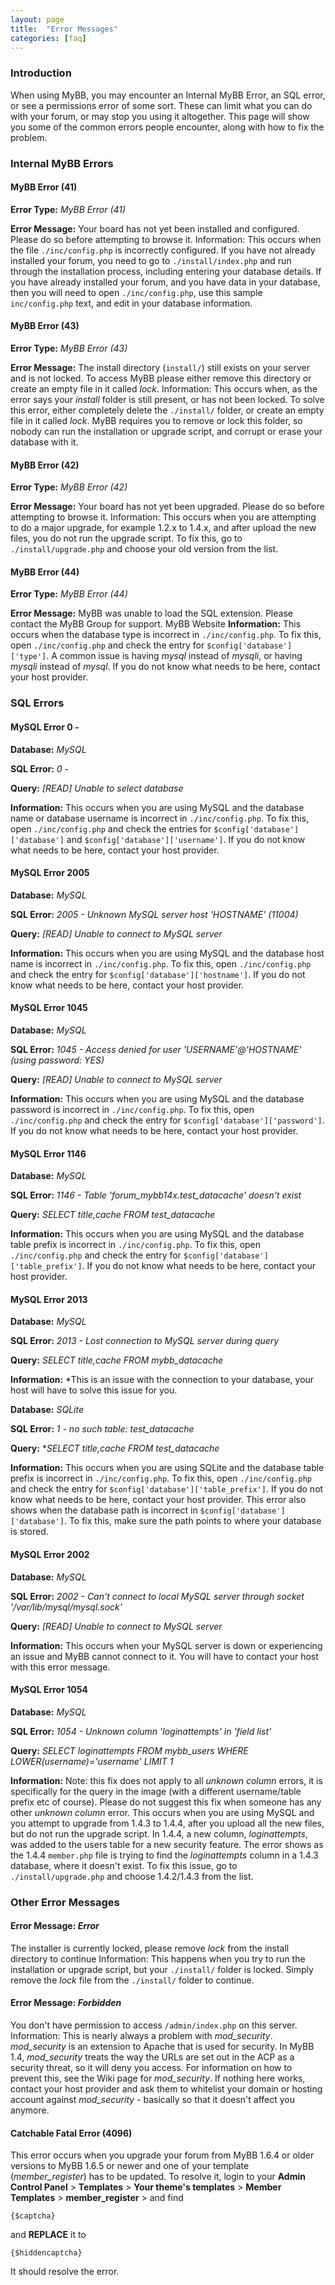 ```yaml
---
layout: page
title:  "Error Messages"
categories: [faq]
---
```


### Introduction

When using MyBB, you may encounter an Internal MyBB Error, an SQL error, or see a permissions error of some sort. These can limit what you can do with your forum, or may stop you using it altogether. This page will show you some of the common errors people encounter, along with how to fix the problem.

### Internal MyBB Errors

#### MyBB Error (41)

**Error Type:** *MyBB Error (41)*

**Error Message:** Your board has not yet been installed and configured. Please do so before attempting to browse it.
Information: This occurs when the file `./inc/config.php` is incorrectly configured. If you have not already installed your forum, you need to go to `./install/index.php` and run through the installation process, including entering your database details. If you have already installed your forum, and you have data in your database, then you will need to open `./inc/config.php`, use this sample `inc/config.php` text, and edit in your database information.

#### MyBB Error (43)

**Error Type:** *MyBB Error (43)*

**Error Message:** The install directory (`install/`) still exists on your server and is not locked. To access MyBB please either remove this directory or create an empty file in it called *lock*.
Information: This occurs when, as the error says your *install* folder is still present, or has not been locked. To solve this error, either completely delete the `./install/` folder, or create an empty file in it called *lock*. MyBB requires you to remove or lock this folder, so nobody can run the installation or upgrade script, and corrupt or erase your database with it.

#### MyBB Error (42)

**Error Type:** *MyBB Error (42)*

**Error Message:** Your board has not yet been upgraded. Please do so before attempting to browse it.
Information: This occurs when you are attempting to do a major upgrade, for example 1.2.x to 1.4.x, and after upload the new files, you do not run the upgrade script. To fix this, go to `./install/upgrade.php` and choose your old version from the list.

#### MyBB Error (44)

**Error Type:** *MyBB Error (44)*

**Error Message:** MyBB was unable to load the SQL extension. Please contact the MyBB Group for support. MyBB Website
**Information:** This occurs when the database type is incorrect in `./inc/config.php`. To fix this, open `./inc/config.php` and check the entry for `$config['database']['type']`. A common issue is having *mysql* instead of *mysqli*, or having *mysqli* instead of *mysql*. If you do not know what needs to be here, contact your host provider.

### SQL Errors

#### MySQL Error 0 -

**Database:** *MySQL*

**SQL Error:** *0 -*

**Query:** *[READ] Unable to select database*

**Information:** This occurs when you are using MySQL and the database name or database username is incorrect in `./inc/config.php`. To fix this, open `./inc/config.php` and check the entries for `$config['database']['database']` and `$config['database']['username']`. If you do not know what needs to be here, contact your host provider.

#### MySQL Error 2005

**Database:** *MySQL*

**SQL Error:** *2005 - Unknown MySQL server host 'HOSTNAME' (11004)*

**Query:** *[READ] Unable to connect to MySQL server*

**Information:** This occurs when you are using MySQL and the database host name is incorrect in `./inc/config.php`. To fix this, open `./inc/config.php` and check the entry for `$config['database']['hostname']`. If you do not know what needs to be here, contact your host provider.

#### MySQL Error 1045

**Database:** *MySQL*

**SQL Error:** *1045 - Access denied for user 'USERNAME'@'HOSTNAME' (using password: YES)*

**Query:** *[READ] Unable to connect to MySQL server*

**Information:** This occurs when you are using MySQL and the database password is incorrect in `./inc/config.php`. To fix this, open `./inc/config.php` and check the entry for `$config['database']['password']`. If you do not know what needs to be here, contact your host provider.

#### MySQL Error 1146

**Database:** *MySQL*

**SQL Error:** *1146 - Table 'forum_mybb14x.test_datacache' doesn't exist*

**Query:** *SELECT title,cache FROM test_datacache*

**Information:** This occurs when you are using MySQL and the database table prefix is incorrect in `./inc/config.php`. To fix this, open `./inc/config.php` and check the entry for `$config['database']['table_prefix']`. If you do not know what needs to be here, contact your host provider.

#### MySQL Error 2013

**Database:** *MySQL*

**SQL Error:** *2013 - Lost connection to MySQL server during query*

**Query:** *SELECT title,cache FROM mybb_datacache*

**Information:** *This is an issue with the connection to your database, your host will have to solve this issue for you.


**Database:** *SQLite*

**SQL Error:** *1 - no such table: test_datacache*

**Query:** **SELECT title,cache FROM test_datacache*

**Information:** This occurs when you are using SQLite and the database table prefix is incorrect in `./inc/config.php`. To fix this, open `./inc/config.php` and check the entry for `$config['database']['table_prefix']`. If you do not know what needs to be here, contact your host provider. This error also shows when the database path is incorrect in `$config['database']['database']`. To fix this, make sure the path points to where your database is stored.

#### MySQL Error 2002

**Database:** *MySQL*

**SQL Error:** *2002 - Can't connect to local MySQL server through socket '/var/lib/mysql/mysql.sock'*

**Query:** *[READ] Unable to connect to MySQL server*

**Information:** This occurs when your MySQL server is down or experiencing an issue and MyBB cannot connect to it. You will have to contact your host with this error message.

#### MySQL Error 1054

**Database:** *MySQL*

**SQL Error:** *1054 - Unknown column 'loginattempts' in 'field list'*

**Query:** *SELECT loginattempts FROM mybb_users WHERE LOWER(username)='username' LIMIT 1*

**Information:** Note: this fix does not apply to all *unknown column* errors, it is specifically for the query in the image (with a different username/table prefix etc of course). Please do not suggest this fix when someone has any other *unknown column* error.
This occurs when you are using MySQL and you attempt to upgrade from 1.4.3 to 1.4.4, after you upload all the new files, but do not run the upgrade script. In 1.4.4, a new column, *loginattempts*, was added to the users table for a new security feature. The error shows as the 1.4.4 `member.php` file is trying to find the *loginattempts* column in a 1.4.3 database, where it doesn't exist. To fix this issue, go to `./install/upgrade.php` and choose 1.4.2/1.4.3 from the list.

### Other Error Messages

#### Error Message: *Error*

The installer is currently locked, please remove *lock* from the install directory to continue
Information: This happens when you try to run the installation or upgrade script, but your `./install/` folder is locked. Simply remove the *lock* file from the `./install/` folder to continue.

#### Error Message: *Forbidden*

You don't have permission to access `/admin/index.php` on this server.
Information: This is nearly always a problem with *mod_security*. *mod_security* is an extension to Apache that is used for security. In MyBB 1.4, *mod_security* treats the way the URLs are set out in the ACP as a security threat, so it will deny you access. For information on how to prevent this, see the Wiki page for *mod_security*. If nothing here works, contact your host provider and ask them to whitelist your domain or hosting account against *mod_security* - basically so that it doesn't affect you anymore.

#### Catchable Fatal Error (4096)

This error occurs when you upgrade your forum from MyBB 1.6.4 or older versions to MyBB 1.6.5 or newer and one of your template (*member_register*) has to be updated. To resolve it, login to your **Admin Control Panel** > **Templates** > **Your theme's templates** > **Member Templates** > **member_register** > and find

    {$captcha}

and **REPLACE** it to

    {$hiddencaptcha}

It should resolve the error.
